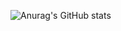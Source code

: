 ![Anurag's GitHub stats](https://github-readme-stats.vercel.app/api?username=mikkmaltis&theme=synthwave&show_icons=true)
